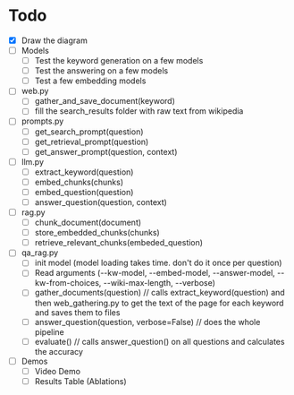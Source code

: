 # Todo

- [x] Draw the diagram 
- [ ] Models
  - [ ] Test the keyword generation on a few models
  - [ ] Test the answering on a few models
  - [ ] Test a few embedding models
- [ ] web.py 
  - [ ] gather_and_save_document(keyword)
  - [ ] fill the search_results folder with raw text from wikipedia
- [ ] prompts.py
  - [ ] get_search_prompt(question)
  - [ ] get_retrieval_prompt(question)
  - [ ] get_answer_prompt(question, context)
- [ ] llm.py
  - [ ] extract_keyword(question)
  - [ ] embed_chunks(chunks)
  - [ ] embed_question(question)
  - [ ] answer_question(question, context)
- [ ] rag.py
  - [ ] chunk_document(document)
  - [ ] store_embedded_chunks(chunks)
  - [ ] retrieve_relevant_chunks(embeded_question)
- [ ] qa_rag.py
    - [ ] init model (model loading takes time. don't do it once per question)
    - [ ] Read arguments (--kw-model, --embed-model, --answer-model, --kw-from-choices, --wiki-max-length, --verbose)
    - [ ] gather_documents(question) // calls extract_keyword(question) and then web_gathering.py to get the text of the page for each keyword and saves them to files 
    - [ ] answer_question(question, verbose=False) // does the whole pipeline
    - [ ] evaluate() // calls answer_question() on all questions and calculates the accuracy
- [ ] Demos
  - [ ] Video Demo
  - [ ] Results Table (Ablations)